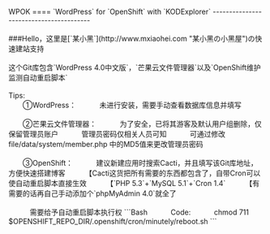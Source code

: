 <br>
WPOK
====
`WordPress` for `OpenShift` with `KODExplorer`
----------------------------------------
<br>
<br>
###Hello，这里是[`某小黑`](http://www.mxiaohei.com "某小黑の小黑屋")の快速建站支持
<br>
<br>
这个Git库包含`WordPress 4.0中文版`，`芒果云文件管理器`以及`OpenShift维护监测自动重启脚本`  
<br><br>
Tips:  
<br>
　　①WordPress：  
　　　未进行安装，需要手动查看数据库信息并填写  <br><br>
　　②芒果云文件管理器：  
　　　为了安全，已将其游客及默认用户组删除，仅保留管理员账户  
　　　管理员密码仅相关人员可知  
　　　可通过修改 file/data/system/member.php 中的MD5值来更改管理员密码  <br><br>
　　③OpenShift：  
　　　建议新建应用时搜索Cacti，并且填写该Git库地址，方便快速搭建博客  
　　　【Cacti这货把所有需要的东西都包含了，自带Cron可以使自动重启脚本直接生效  
　　　【`PHP 5.3`+`MySQL 5.1`+`Cron 1.4`  
　　　【有需要的话再自己手动添加个`phpMyAdmin 4.0`就全了<br><br>
　　　需要给予自动重启脚本执行权
```Bash
　　　Code:
　　　chmod 711 $OPENSHIFT_REPO_DIR/.openshift/cron/minutely/reboot.sh
```
